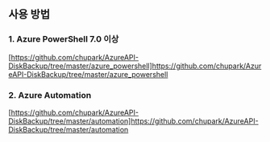 ## 사용 방법

### 1. Azure PowerShell 7.0 이상
[https://github.com/chupark/AzureAPI-DiskBackup/tree/master/azure_powershell]https://github.com/chupark/AzureAPI-DiskBackup/tree/master/azure_powershell   

### 2. Azure Automation
[https://github.com/chupark/AzureAPI-DiskBackup/tree/master/automation]https://github.com/chupark/AzureAPI-DiskBackup/tree/master/automation      